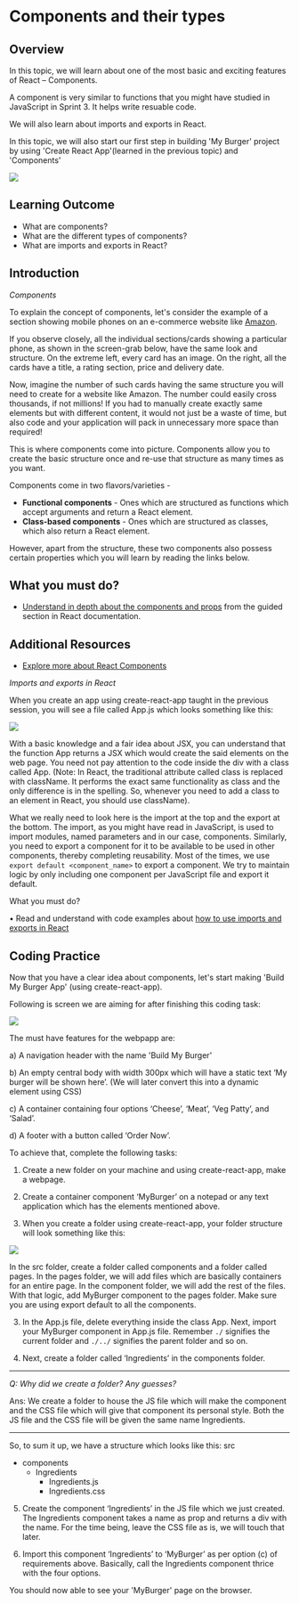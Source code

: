 ﻿# Components and their types

## Overview

In this topic, we will learn about one of the most basic and exciting features of React – Components. 

A component is very similar to functions that you might have studied in JavaScript in Sprint 3. It helps write resuable code.

We will also learn about imports and exports in React.

In this topic, we will also start our first step in building 'My Burger' project by using 'Create React App'(learned in the previous topic) and 'Components' 

![](../images/BMBT1.PNG)

## Learning Outcome

-	What are components?
-	What are the different types of components?
-	What are imports and exports in React?


## Introduction

*Components*

To explain the concept of components, let's consider the example of a section showing mobile phones on an e-commerce website like [Amazon](https://www.amazon.in/s?k=mobile+phone&i=electronics&crid=1H461U1WKC2OH&sprefix=Mobile%2Caps%2C259&ref=nb_sb_ss_i_2_6).

If you observe closely, all the individual sections/cards showing a particular phone, as shown in the screen-grab below, have the same look and structure. On the extreme left, every card has an image. On the right, all the cards have a title, a rating section, price and delivery date. 

Now, imagine the number of such cards having the same structure you will need to create for a website like Amazon. The number could easily cross thousands, if not millions! If you had to manually create exactly same elements but with different content, it would not just be a waste of time, but also code and your application will pack in unnecessary more space than required!

This is where components come into picture. Components allow you to create the basic structure once and re-use that structure as many times as you want.

Components come in two flavors/varieties -

- **Functional components** - Ones which are structured as functions which accept arguments and return a React element.
- **Class-based components** - Ones which are structured as classes, which also return a React element.

However, apart from the structure, these two components also possess certain properties which you will learn by reading the links below.



## What you must do?

-	[Understand in depth about the components and props](https://reactjs.org/docs/components-and-props.html) from the guided section in React documentation.


## Additional Resources
-	[Explore more about React Components](https://www.w3schools.com/react/react_components.asp)

*Imports and exports in React*

When you create an app using create-react-app taught in the previous session, you will see a file called App.js which looks something like this:

![](../images/component.PNG)
 

With a basic knowledge and a fair idea about JSX, you can understand that the function App returns a JSX which would create the said elements on the web page. You need not pay attention to the code inside the div with a class called App. (Note: In React, the traditional attribute called class is replaced with className. It performs the exact same functionality as class and the only difference is in the spelling. So, whenever you need to add a class to an element in React, you should use className).

What we really need to look here is the import at the top and the export at the bottom. The import, as you might have read in JavaScript, is used to import modules, named parameters and in our case, components. Similarly, you need to export a component for it to be available to be used in other components, thereby completing reusability. Most of the times, we use `export default <component_name>` to export a component. We try to maintain logic by only including one component per JavaScript file and export it default. 

What you must do?

•	Read and understand with code examples about [how to use imports and exports in React](https://potkoc.com/2018/10/07/using-import-statement-in-react/)

## Coding Practice

Now that you have a clear idea about components, let's  start making 'Build My Burger App' (using create-react-app).

Following is screen we are aiming for after finishing this coding task:

![](../images/BMBT1.PNG)

The must have features for the webpapp are:

a)	A navigation header with the name 'Build My Burger'

b)	An empty central body with width 300px which will have a static text ‘My burger will be shown here’. (We will later convert this into a dynamic element using CSS)

c)	A container containing four options ‘Cheese’, ‘Meat’, ‘Veg Patty’, and ‘Salad’. 

d)	A footer with a button called ‘Order Now’.


To achieve that, complete the following tasks:


1. Create a new folder on your machine and using create-react-app, make a webpage. 

2.	Create a container component ‘MyBurger’ on a notepad or any text application which has the elements mentioned above.

3.	When you create a folder using create-react-app, your folder structure will look something like this:

![](../images/component_2.PNG) 

In the src folder, create a folder called components and a folder called pages. In the pages folder, we will add files which are basically containers for an entire page. In the component folder, we will add the rest of the files. With that logic, add MyBurger component to the pages folder. Make sure you are using export default to all the components.


3.	In the App.js file, delete everything inside the class App. Next, import your MyBurger component in App.js file. Remember `./` signifies the current folder and `./../` signifies the parent folder and so on.  


4.	Next, create a folder called ‘Ingredients’ in the components folder. 

---
*Q: Why did we create a folder? Any guesses?* 

Ans: We create a folder to house the JS file which will make the component and the CSS file which will give that component its personal style. Both the JS file and the CSS file will be given the same name Ingredients. 

----

So, to sum it up, we have a structure which looks like this:
src
- components
   - Ingredients
      - Ingredients.js
      - Ingredients.css


5.	Create the component ‘Ingredients’ in the JS file which we just created. The Ingredients component takes a name as prop and returns a div with the name. For the time being, leave the CSS file as is, we will touch that later.

6.	Import this component ‘Ingredients’ to ‘MyBurger’ as per option (c) of requirements above. Basically, call the Ingredients component thrice with the four options. 




You should now able to see your 'MyBurger' page on the browser.


